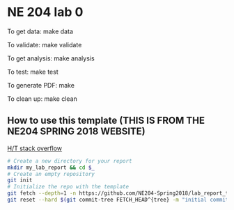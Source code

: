 # NE 204 lab 0

To get data:
make data

To validate:
make validate

To get analysis:
make analysis

To test:
make test

To generate PDF:
make

To clean up:
make clean

## How to use this template (THIS IS FROM THE NE204 SPRING 2018 WEBSITE)

[H/T stack overflow](https://stackoverflow.com/questions/1657017/how-to-squash-all-git-commits-into-one/9254257#9254257)

```bash
# Create a new directory for your report
mkdir my_lab_report && cd $_
# Create an empty repository
git init
# Initialize the repo with the template
git fetch --depth=1 -n https://github.com/NE204-Spring2018/lab_report_template.git
git reset --hard $(git commit-tree FETCH_HEAD^{tree} -m "initial commit")
```
